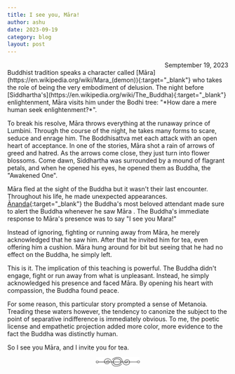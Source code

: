```yaml
---
title: I see you, Māra! 
author: ashu
date: 2023-09-19
category: blog
layout: post
---
```

<div class="date" style="text-align: right;">Semptember 19, 2023</div>
Buddhist tradition speaks a character called [Māra](https://en.wikipedia.org/wiki/Mara_(demon)){:target="_blank"} who takes the role of being the very embodiment of delusion. The night before [Siddhartha's](https://en.wikipedia.org/wiki/The_Buddha){:target="_blank"} enlightenment, Māra visits him under the Bodhi tree: "*How dare a mere human seek enlightenment?*". 

To break his resolve, Māra throws everything at the runaway prince of Lumbini. Through the course of the night, he takes many forms to scare, seduce and enrage him. The Boddhisattva met each attack with an open heart of acceptance. In one of the stories, Māra shot a rain of arrows of greed and hatred. As the arrows come close, they just turn into flower blossoms. Come dawn, Siddhartha was surrounded by a mound of flagrant petals, and when he opened his eyes, he opened them as Buddha, the "Awakened One". 

Māra fled at the sight of the Buddha but it wasn't their last encounter. Throughout his life, he made unexpected appearances. [Ānanda](https://en.wikipedia.org/wiki/%C4%80nanda){:target="_blank"} the Buddha's most beloved attendant made sure to alert the Buddha whenever he saw Māra . The Buddha's immediate response to Māra's presence was to say "I see you Mara!"

Instead of ignoring, fighting or running away from Māra, he merely acknowledged that he saw him. After that he invited him for tea, even offering him a cushion. Māra hung around for bit but seeing that he had no effect on the Buddha, he simply left. 

This is it. The implication of this teaching is powerful. The Buddha didn't engage, fight or run away from what is unpleasant. Instead, he simply acknowledged his presence and faced Māra. By opening his heart with compassion, the Buddha found peace. 

For some reason, this particular story prompted a sense of Metanoia. Treading these waters however, the tendency to canonize the subject to the point of separative indifference is immediately obvious. To me, the poetic license and empathetic projection added more color, more evidence to the fact the Buddha was distinctly human. 

So I see you Māra, and I invite you for tea. 

<div style="display: flex; justify-content: center;">
  <img src="/assets/images/230617-page-ending-flourish.png" alt="image" style="max-width: 100px;">
</div>